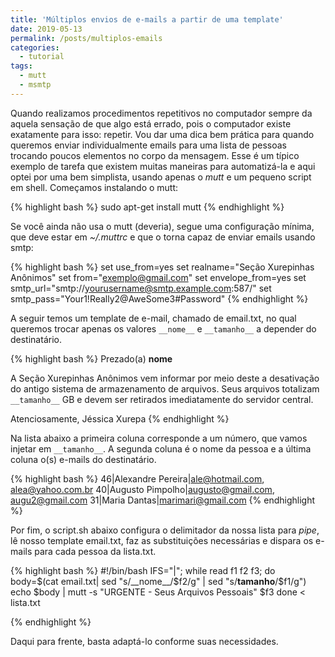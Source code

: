 ```yaml
---
title: 'Múltiplos envios de e-mails a partir de uma template'
date: 2019-05-13
permalink: /posts/multiplos-emails
categories: 
  - tutorial
tags:
  - mutt
  - msmtp
---
```


Quando realizamos procedimentos repetitivos no computador sempre
da aquela sensação de que algo está errado, pois o computador existe
exatamente para isso: repetir.
Vou dar uma dica bem prática para quando queremos enviar individualmente emails
para uma lista de pessoas trocando poucos elementos no corpo da mensagem. 
Esse é um típico exemplo de tarefa que existem muitas maneiras para automatizá-la e
aqui optei por uma bem simplista, usando apenas o *mutt* e um pequeno script em
shell. Começamos instalando o mutt:

{% highlight bash %}
    sudo apt-get install mutt
{% endhighlight %}

Se você ainda não usa o mutt (deveria), segue uma configuração mínima,
que deve estar em *~/.muttrc* e que o torna capaz de enviar emails usando smtp:

{% highlight bash %}
set use_from=yes
set realname="Seção Xurepinhas Anônimos"
set from="exemplo@gmail.com"
set envelope_from=yes
set smtp_url="smtp://yourusername@smtp.example.com:587/"
set smtp_pass="Your1!Really2@AweSome3#Password"
{% endhighlight %}

A seguir temos um template de e-mail, chamado de email.txt, no qual queremos 
trocar apenas os valores `__nome__` e `__tamanho__` a depender do destinatário.

{% highlight bash %}
Prezado(a) __nome__

A Seção Xurepinhas Anônimos vem informar por meio deste a desativação 
do antigo sistema de armazenamento de arquivos. 
Seus arquivos totalizam `__tamanho__` GB e devem ser retirados imediatamente
do servidor central.

Atenciosamente,
Jéssica Xurepa
{% endhighlight %}

Na lista abaixo a primeira coluna corresponde a um número, que vamos injetar em
`__tamanho__`. A segunda coluna é o nome da pessoa e a última coluna 
o(s) e-mails do destinatário.

{% highlight bash %}
46|Alexandre Pereira|ale@hotmail.com, alea@yahoo.com.br
40|Augusto Pimpolho|augusto@gmail.com, augu2@gmail.com
31|Maria Dantas|marimari@gmail.com
{% endhighlight %}

Por fim, o script.sh abaixo configura o delimitador da nossa lista
para *pipe*, lê nosso template email.txt, faz as substituições
necessárias e dispara os e-mails para cada pessoa da lista.txt.

{% highlight bash %}
#!/bin/bash
IFS="|"; 
while read f1 f2 f3; 
do 
    body=$(cat email.txt| sed "s/__nome__/$f2/g" | sed "s/__tamanho__/$f1/g")
    echo $body | mutt -s "URGENTE - Seus Arquivos Pessoais" $f3
done < lista.txt

{% endhighlight %}

Daqui para frente, basta adaptá-lo conforme suas necessidades.






